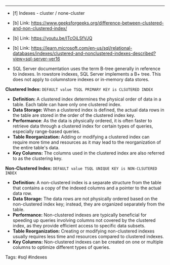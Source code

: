 ***
- [f] Indexes - cluster / none-cluster
- [b] Link: https://www.geeksforgeeks.org/difference-between-clustered-and-non-clustered-index/
- [b] Link: https://youtu.be/ITcOiLSfVJQ
- [b] Link: https://learn.microsoft.com/en-us/sql/relational-databases/indexes/clustered-and-nonclustered-indexes-described?view=sql-server-ver16
      
- SQL Server documentation uses the term B-tree generally in reference to indexes. In rowstore indexes, SQL Server implements a B+ tree. This does not apply to columnstore indexes or in-memory data stores.

**Clustered Index:** 
`DEFAULT value TSQL PRIMARY KEY is CLSUTERED INDEX`
- **Definition:** A clustered index determines the physical order of data in a table. Each table can have only one clustered index.
- **Data Storage:** When a clustered index is defined, the actual data rows in the table are stored in the order of the clustered index key.
- **Performance**: As the data is physically ordered, it is often faster to retrieve data through a clustered index for certain types of queries, especially range-based queries.
- **Table Reorganization:** Adding or modifying a clustered index can require more time and resources as it may lead to the reorganization of the entire table's data.
- **Key Columns:** The columns used in the clustered index are also referred to as the clustering key.

**Non-Clustered Index:** 
`DEFAULT value TSQL UNIQUE KEY is NON-CLSUTERED INDEX`
- **Definition:** A non-clustered index is a separate structure from the table that contains a copy of the indexed columns and a pointer to the actual data row.
- **Data Storage:** The data rows are not physically ordered based on the non-clustered index key; instead, they are organized separately from the table.
- **Performance:** Non-clustered indexes are typically beneficial for speeding up queries involving columns not covered by the clustered index, as they provide efficient access to specific data subsets.
- **Table Reorganization:** Creating or modifying non-clustered indexes usually requires less time and resources compared to clustered indexes.
- **Key Columns:** Non-clustered indexes can be created on one or multiple columns to optimize different types of queries.


Tags: #sql #indexes